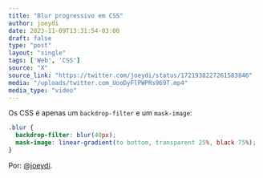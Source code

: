 ```yaml
---
title: "Blur progressivo em CSS"
author: joeydi
date: 2023-11-09T13:31:54-03:00
draft: false
type: "post"
layout: "single"
tags: ['Web', 'CSS']
source: "X"
source_link: "https://twitter.com/joeydi/status/1721938227261583846"
media: "/uploads/twitter.com_UooDyFlPWPRs969T.mp4"
media_type: "video"
---
```


Os CSS é apenas um `backdrop-filter` e um `mask-image`:

```css
.blur {
  backdrop-filter: blur(40px);
  mask-image: linear-gradient(to bottom, transparent 25%, black 75%);
}
```

Por: [@joeydi](https://twitter.com/joeydi/status/1721938227261583846).